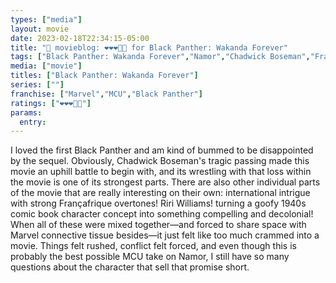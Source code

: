 ```yaml
---
types: ["media"]
layout: movie
date: 2023-02-18T22:34:15-05:00
title: "🍿 movieblog: ❤️❤️❤️🖤🖤 for Black Panther: Wakanda Forever"
tags: ["Black Panther: Wakanda Forever","Namor","Chadwick Boseman","Françafrique","MCU"]
media: ["movie"]
titles: ["Black Panther: Wakanda Forever"]
series: [""]
franchise: ["Marvel","MCU","Black Panther"]
ratings: ["❤️❤️❤️🖤🖤"]
params:
  entry:
---
```

I loved the first Black Panther and am kind of bummed to be disappointed by the sequel. Obviously, Chadwick Boseman's tragic passing made this movie an uphill battle to begin with, and its wrestling with that loss within the movie is one of its strongest parts. There are also other individual parts of the movie that are really interesting on their own: international intrigue with strong Françafrique overtones! Riri Williams! turning a goofy 1940s comic book character concept into something compelling and decolonial! When all of these were mixed together—and forced to share space with Marvel connective tissue besides—it just felt like too much crammed into a movie. Things felt rushed, conflict felt forced, and even though this is probably the best possible MCU take on Namor, I still have so many questions about the character that sell that promise short.
